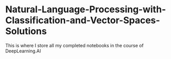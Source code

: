 # Natural-Language-Processing-with-Classification-and-Vector-Spaces-Solutions
This is where I store all my completed notebooks in the course of DeepLearning.AI
